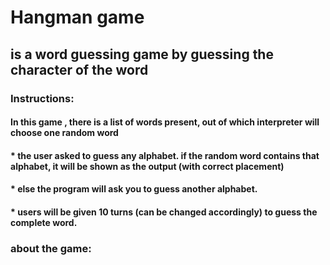 # Hangman game
##               is a word guessing game by guessing the character of the word

### Instructions:

####      In this game , there is a list of words present, out of which interpreter will choose one random word

#### * the user asked to guess any alphabet. if the random word contains that alphabet, it will be shown as the output (with correct placement)

#### * else the program will ask you to guess another alphabet.

#### * users will be given 10 turns (can be changed accordingly) to guess the complete word.


### about the game:

##### 